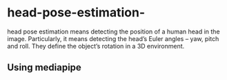 # head-pose-estimation-
head pose estimation means detecting the position of a human head in the image. 
Particularly, it means detecting the head’s Euler angles – yaw, pitch and roll. They define the object’s rotation in a 3D environment.
## Using mediapipe
